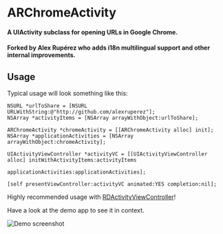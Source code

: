 # ARChromeActivity

#### A UIActivity subclass for opening URLs in Google Chrome.
#### Forked by Alex Rupérez who adds i18n multilingual support and other internal improvements. 

## Usage

Typical usage will look something like this:

	NSURL *urlToShare = [NSURL URLWithString:@"http://github.com/alexruperez"];
	NSArray *activityItems = [NSArray arrayWithObject:urlToShare];

	ARChromeActivity *chromeActivity = [[ARChromeActivity alloc] init];
	NSArray *applicationActivities = [NSArray arrayWithObject:chromeActivity];

	UIActivityViewController *activityVC = [[UIActivityViewController alloc] initWithActivityItems:activityItems
																			 applicationActivities:applicationActivities];

	[self presentViewController:activityVC animated:YES completion:nil];

Highly recommended usage with [RDActivityViewController](https://github.com/rdougan/RDActivityViewController)!

Have a look at the demo app to see it in context.

![Demo screenshot](https://raw.github.com/alextrob/ARChromeActivity/master/screenshot.png)
